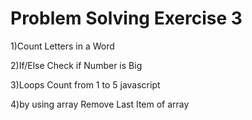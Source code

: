 # Problem Solving Exercise 3

1)Count Letters in a Word

2)If/Else
 Check if Number is Big

3)Loops
 Count from 1 to 5
javascript

4)by using array Remove Last Item of array